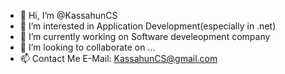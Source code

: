 - 👋 Hi, I’m @KassahunCS
- 👀 I’m interested in Application Development(especially in .net)
- 🌱 I’m currently working on Software develeopment company
- 💞️ I’m looking to collaborate on ...
- 📫 Contact Me
E-Mail: KassahunCS@gmail.com
<!---
KassahunCS/KassahunCS is a ✨ special ✨ repository because its `README.md` (this file) appears on your GitHub profile.
You can click the Preview link to take a look at your changes.
--->
